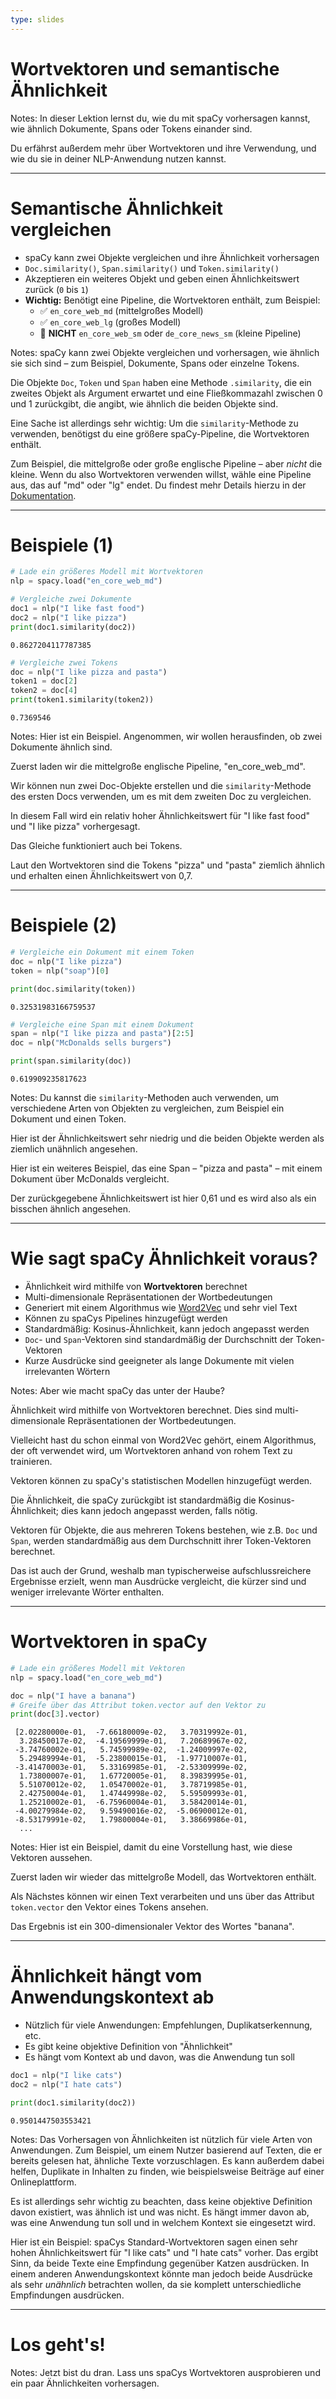 ```yaml
---
type: slides
---
```


# Wortvektoren und semantische Ähnlichkeit

Notes: In dieser Lektion lernst du, wie du mit spaCy vorhersagen kannst, wie
ähnlich Dokumente, Spans oder Tokens einander sind.

Du erfährst außerdem mehr über Wortvektoren und ihre Verwendung, und wie du sie
in deiner NLP-Anwendung nutzen kannst.

---

# Semantische Ähnlichkeit vergleichen

- spaCy kann zwei Objekte vergleichen und ihre Ähnlichkeit vorhersagen
- `Doc.similarity()`, `Span.similarity()` und `Token.similarity()`
- Akzeptieren ein weiteres Objekt und geben einen Ähnlichkeitswert zurück (`0` bis
  `1`)
- **Wichtig:** Benötigt eine Pipeline, die Wortvektoren enthält, zum Beispiel:
  - ✅ `en_core_web_md` (mittelgroßes Modell)
  - ✅ `en_core_web_lg` (großes Modell)
  - 🚫 **NICHT** `en_core_web_sm` oder `de_core_news_sm` (kleine Pipeline)

Notes: spaCy kann zwei Objekte vergleichen und vorhersagen, wie ähnlich sie sich
sind – zum Beispiel, Dokumente, Spans oder einzelne Tokens.

Die Objekte `Doc`, `Token` und `Span` haben eine Methode `.similarity`, die ein
zweites Objekt als Argument erwartet und eine Fließkommazahl zwischen 0 und 1
zurückgibt, die angibt, wie ähnlich die beiden Objekte sind.

Eine Sache ist allerdings sehr wichtig: Um die `similarity`-Methode zu
verwenden, benötigst du eine größere spaCy-Pipeline, die Wortvektoren enthält.

Zum Beispiel, die mittelgroße oder große englische Pipeline – aber _nicht_ die
kleine. Wenn du also Wortvektoren verwenden willst, wähle eine Pipeline aus, das
auf "md" oder "lg" endet. Du findest mehr Details hierzu in der 
[Dokumentation](https://spacy.io/models).

---

# Beispiele (1)

```python
# Lade ein größeres Modell mit Wortvektoren
nlp = spacy.load("en_core_web_md")

# Vergleiche zwei Dokumente
doc1 = nlp("I like fast food")
doc2 = nlp("I like pizza")
print(doc1.similarity(doc2))
```

```out
0.8627204117787385
```

```python
# Vergleiche zwei Tokens
doc = nlp("I like pizza and pasta")
token1 = doc[2]
token2 = doc[4]
print(token1.similarity(token2))
```

```out
0.7369546
```

Notes: Hier ist ein Beispiel. Angenommen, wir wollen herausfinden, ob zwei
Dokumente ähnlich sind.

Zuerst laden wir die mittelgroße englische Pipeline, "en_core_web_md".

Wir können nun zwei Doc-Objekte erstellen und die `similarity`-Methode des
ersten Docs verwenden, um es mit dem zweiten Doc zu vergleichen.

In diesem Fall wird ein relativ hoher Ähnlichkeitswert für "I like fast food"
und "I like pizza" vorhergesagt.

Das Gleiche funktioniert auch bei Tokens.

Laut den Wortvektoren sind die Tokens "pizza" und "pasta" ziemlich ähnlich und
erhalten einen Ähnlichkeitswert von 0,7.

---

# Beispiele (2)

```python
# Vergleiche ein Dokument mit einem Token
doc = nlp("I like pizza")
token = nlp("soap")[0]

print(doc.similarity(token))
```

```out
0.32531983166759537
```

```python
# Vergleiche eine Span mit einem Dokument
span = nlp("I like pizza and pasta")[2:5]
doc = nlp("McDonalds sells burgers")

print(span.similarity(doc))
```

```out
0.619909235817623
```

Notes: Du kannst die `similarity`-Methoden auch verwenden, um verschiedene Arten
von Objekten zu vergleichen, zum Beispiel ein Dokument und einen Token.

Hier ist der Ähnlichkeitswert sehr niedrig und die beiden Objekte werden als
ziemlich unähnlich angesehen.

Hier ist ein weiteres Beispiel, das eine Span – "pizza and pasta" – mit einem
Dokument über McDonalds vergleicht.

Der zurückgegebene Ähnlichkeitswert ist hier 0,61 und es wird also als ein
bisschen ähnlich angesehen.

---

# Wie sagt spaCy Ähnlichkeit voraus?

- Ähnlichkeit wird mithilfe von **Wortvektoren** berechnet
- Multi-dimensionale Repräsentationen der Wortbedeutungen
- Generiert mit einem Algorithmus wie
  [Word2Vec](https://en.wikipedia.org/wiki/Word2vec) und sehr viel Text
- Können zu spaCys Pipelines hinzugefügt werden
- Standardmäßig: Kosinus-Ähnlichkeit, kann jedoch angepasst werden
- `Doc`- und `Span`-Vektoren sind standardmäßig der Durchschnitt der Token-Vektoren
- Kurze Ausdrücke sind geeigneter als lange Dokumente mit vielen irrelevanten
  Wörtern

Notes: Aber wie macht spaCy das unter der Haube?

Ähnlichkeit wird mithilfe von Wortvektoren berechnet. Dies sind
multi-dimensionale Repräsentationen der Wortbedeutungen.

Vielleicht hast du schon einmal von Word2Vec gehört, einem Algorithmus, der oft
verwendet wird, um Wortvektoren anhand von rohem Text zu trainieren.

Vektoren können zu spaCy's statistischen Modellen hinzugefügt werden.

Die Ähnlichkeit, die spaCy zurückgibt ist standardmäßig die Kosinus-Ähnlichkeit;
dies kann jedoch angepasst werden, falls nötig.

Vektoren für Objekte, die aus mehreren Tokens bestehen, wie z.B. `Doc` und
`Span`, werden standardmäßig aus dem Durchschnitt ihrer Token-Vektoren berechnet.

Das ist auch der Grund, weshalb man typischerweise aufschlussreichere Ergebnisse
erzielt, wenn man Ausdrücke vergleicht, die kürzer sind und weniger irrelevante
Wörter enthalten.

---

# Wortvektoren in spaCy

```python
# Lade ein größeres Modell mit Vektoren
nlp = spacy.load("en_core_web_md")

doc = nlp("I have a banana")
# Greife über das Attribut token.vector auf den Vektor zu
print(doc[3].vector)
```

```out
 [2.02280000e-01,  -7.66180009e-02,   3.70319992e-01,
  3.28450017e-02,  -4.19569999e-01,   7.20689967e-02,
 -3.74760002e-01,   5.74599989e-02,  -1.24009997e-02,
  5.29489994e-01,  -5.23800015e-01,  -1.97710007e-01,
 -3.41470003e-01,   5.33169985e-01,  -2.53309999e-02,
  1.73800007e-01,   1.67720005e-01,   8.39839995e-01,
  5.51070012e-02,   1.05470002e-01,   3.78719985e-01,
  2.42750004e-01,   1.47449998e-02,   5.59509993e-01,
  1.25210002e-01,  -6.75960004e-01,   3.58420014e-01,
 -4.00279984e-02,   9.59490016e-02,  -5.06900012e-01,
 -8.53179991e-02,   1.79800004e-01,   3.38669986e-01,
  ...
```

Notes: Hier ist ein Beispiel, damit du eine Vorstellung hast, wie diese Vektoren
aussehen.

Zuerst laden wir wieder das mittelgroße Modell, das Wortvektoren enthält.

Als Nächstes können wir einen Text verarbeiten und uns über das Attribut
`token.vector` den Vektor eines Tokens ansehen.

Das Ergebnis ist ein 300-dimensionaler Vektor des Wortes "banana".

---

# Ähnlichkeit hängt vom Anwendungskontext ab

- Nützlich für viele Anwendungen: Empfehlungen, Duplikatserkennung, etc.
- Es gibt keine objektive Definition von "Ähnlichkeit"
- Es hängt vom Kontext ab und davon, was die Anwendung tun soll

```python
doc1 = nlp("I like cats")
doc2 = nlp("I hate cats")

print(doc1.similarity(doc2))
```

```out
0.9501447503553421
```

Notes: Das Vorhersagen von Ähnlichkeiten ist nützlich für viele Arten von
Anwendungen. Zum Beispiel, um einem Nutzer basierend auf Texten, die er bereits
gelesen hat, ähnliche Texte vorzuschlagen. Es kann außerdem dabei
helfen, Duplikate in Inhalten zu finden, wie beispielsweise Beiträge auf einer
Onlineplattform.

Es ist allerdings sehr wichtig zu beachten, dass keine objektive Definition davon
existiert, was ähnlich ist und was nicht. Es hängt immer davon ab, was eine
Anwendung tun soll und in welchem Kontext sie eingesetzt wird.

Hier ist ein Beispiel: spaCys Standard-Wortvektoren sagen einen sehr hohen
Ähnlichkeitswert für "I like cats" und "I hate cats" vorher. Das ergibt Sinn, da
beide Texte eine Empfindung gegenüber Katzen ausdrücken. In einem anderen
Anwendungskontext könnte man jedoch beide Ausdrücke als sehr _unähnlich_
betrachten wollen, da sie komplett unterschiedliche Empfindungen ausdrücken.

---

# Los geht's!

Notes: Jetzt bist du dran. Lass uns spaCys Wortvektoren ausprobieren und ein
paar Ähnlichkeiten vorhersagen.
